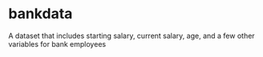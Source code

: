 # bankdata
A dataset that includes starting salary, current salary, age, and a few other variables for bank employees
